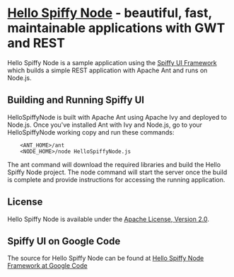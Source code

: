 [Hello Spiffy Node](http://www.spiffyui.org) - beautiful, fast, maintainable applications with GWT and REST
==================================================

Hello Spiffy Node is a sample application using the [Spiffy UI Framework](http://www.spiffyui.org) which builds a simple REST application with Apache Ant and runs on Node.js.


Building and Running Spiffy UI
--------------------------------------

HelloSpiffyNode is built with Apache Ant using Apache Ivy and deployed to Node.js.  Once you've installed Ant with Ivy and Node.js, go to your HelloSpiffyNode working copy and run these commands:

        <ANT_HOME>/ant
        <NODE_HOME>/node HelloSpiffyNode.js
        
The ant command will download the required libraries and build the Hello Spiffy Node project.  The node command will start the server once the build is complete and provide instructions for accessing the running application.  

License
--------------------------------------

Hello Spiffy Node is available under the [Apache License, Version 2.0](http://www.apache.org/licenses/LICENSE-2.0.html).

Spiffy UI on Google Code
--------------------------------------

The source for Hello Spiffy Node can be found at [Hello Spiffy Node Framework at Google Code](http://spiffyui.googlecode.com/svn/samples/HelloSpiffyNode)
